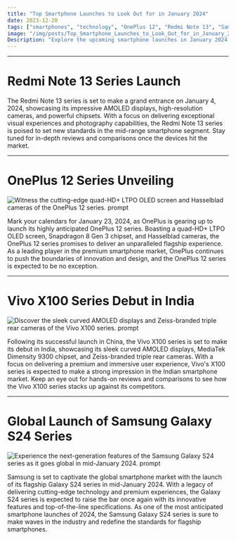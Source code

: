 ```yaml
---
title: "Top Smartphone Launches to Look Out for in January 2024"
date: 2023-12-20
tags: ["smartphones", "technology", "OnePlus 12", "Redmi Note 13", "Samsung Galaxy S24", "Vivo X100"]
image: "/img/posts/Top_Smartphone_Launches_to_Look_Out_for_in_January_2024/0.png"
Description: "Explore the upcoming smartphone launches in January 2024, including the OnePlus 12, Redmi Note 13, Samsung Galaxy S24, and Vivo X100 series. Discover the key features and specifications of these highly anticipated devices."
---
```



---
# Redmi Note 13 Series Launch

The Redmi Note 13 series is set to make a grand entrance on January 4, 2024, showcasing its impressive AMOLED displays, high-resolution cameras, and powerful chipsets. With a focus on delivering exceptional visual experiences and photography capabilities, the Redmi Note 13 series is poised to set new standards in the mid-range smartphone segment. Stay tuned for in-depth reviews and comparisons once the devices hit the market.



---
# OnePlus 12 Series Unveiling

![Witness the cutting-edge quad-HD+ LTPO OLED screen and Hasselblad cameras of the OnePlus 12 series. prompt](/img/posts/Top_Smartphone_Launches_to_Look_Out_for_in_January_2024/2.png "Witness the cutting-edge quad-HD+ LTPO OLED screen and Hasselblad cameras of the OnePlus 12 series.")

Mark your calendars for January 23, 2024, as OnePlus is gearing up to launch its highly anticipated OnePlus 12 series. Boasting a quad-HD+ LTPO OLED screen, Snapdragon 8 Gen 3 chipset, and Hasselblad cameras, the OnePlus 12 series promises to deliver an unparalleled flagship experience. As a leading player in the premium smartphone market, OnePlus continues to push the boundaries of innovation and design, and the OnePlus 12 series is expected to be no exception.



---
# Vivo X100 Series Debut in India

![Discover the sleek curved AMOLED displays and Zeiss-branded triple rear cameras of the Vivo X100 series. prompt](/img/posts/Top_Smartphone_Launches_to_Look_Out_for_in_January_2024/3.png "Discover the sleek curved AMOLED displays and Zeiss-branded triple rear cameras of the Vivo X100 series.")

Following its successful launch in China, the Vivo X100 series is set to make its debut in India, showcasing its sleek curved AMOLED displays, MediaTek Dimensity 9300 chipset, and Zeiss-branded triple rear cameras. With a focus on delivering a premium and immersive user experience, Vivo's X100 series is expected to make a strong impression in the Indian smartphone market. Keep an eye out for hands-on reviews and comparisons to see how the Vivo X100 series stacks up against its competitors.



---
# Global Launch of Samsung Galaxy S24 Series

![Experience the next-generation features of the Samsung Galaxy S24 series as it goes global in mid-January 2024. prompt](/img/posts/Top_Smartphone_Launches_to_Look_Out_for_in_January_2024/4.png "Experience the next-generation features of the Samsung Galaxy S24 series as it goes global in mid-January 2024.")

Samsung is set to captivate the global smartphone market with the launch of its flagship Galaxy S24 series in mid-January 2024. With a legacy of delivering cutting-edge technology and premium experiences, the Galaxy S24 series is expected to raise the bar once again with its innovative features and top-of-the-line specifications. As one of the most anticipated smartphone launches of 2024, the Samsung Galaxy S24 series is sure to make waves in the industry and redefine the standards for flagship smartphones.


